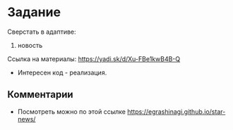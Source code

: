 # Задание 

Сверстать в адаптиве:
1) новость

Ссылка на материалы: https://yadi.sk/d/Xu-FBe1kwB4B-Q

- Интересен код - реализация.

## Комментарии

* Посмотреть можно по этой ссылке https://egrashinagi.github.io/star-news/